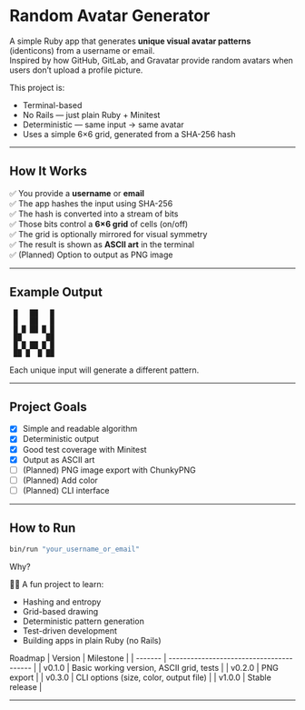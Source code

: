 # Random Avatar Generator

A simple Ruby app that generates **unique visual avatar patterns** (identicons) from a username or email.  
Inspired by how GitHub, GitLab, and Gravatar provide random avatars when users don’t upload a profile picture.

This project is:
- Terminal-based
- No Rails — just plain Ruby + Minitest
- Deterministic — same input → same avatar
- Uses a simple 6×6 grid, generated from a SHA-256 hash

---

## How It Works

✅ You provide a **username** or **email**  
✅ The app hashes the input using SHA-256  
✅ The hash is converted into a stream of bits  
✅ Those bits control a **6×6 grid** of cells (on/off)  
✅ The grid is optionally mirrored for visual symmetry  
✅ The result is shown as **ASCII art** in the terminal  
✅ (Planned) Option to output as PNG image

---

## Example Output

```text
 █   ██   █ 
 █   ██   █ 
 █ █ ██ █ █ 
 ██      ██ 
 █ █ ██ █ █ 
 ██ █  █ ██ 
```

Each unique input will generate a different pattern.

---

## Project Goals

- [x] Simple and readable algorithm
- [x] Deterministic output
- [x] Good test coverage with Minitest
- [x] Output as ASCII art
- [ ] (Planned) PNG image export with ChunkyPNG
- [ ] (Planned) Add color
- [ ] (Planned) CLI interface

---

## How to Run

```bash
bin/run "your_username_or_email"
```

Why?

🧑‍💻 A fun project to learn:
- Hashing and entropy
- Grid-based drawing
- Deterministic pattern generation
- Test-driven development
- Building apps in plain Ruby (no Rails)

Roadmap
| Version | Milestone                                |
| ------- | ---------------------------------------- |
| v0.1.0  | Basic working version, ASCII grid, tests |
| v0.2.0  | PNG export                               |
| v0.3.0  | CLI options (size, color, output file)   |
| v1.0.0  | Stable release                           |


---

